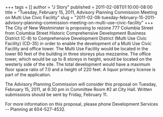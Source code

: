 +++
tags = []
author = "J Story"
published = 2011-02-08T01:10:00-08:00
title = "Tuesday, February 15, 2011, Advisory Planning Commission Meeting on Multi Use Civic Facility"
slug = "2011-02-08-tuesday-february-15-2011-advisory-planning-commission-meeting-on-multi-use-civic-facility"
+++
The City of New Westminster is proposing to rezone 777 Columbia Street
from Columbia Street Historic Comprehensive Development Business
District (C-8) to Comprehensive Development District (Multi Use Civic
Facility) (CD-35) in order to enable the development of a Multi Use
Civic Facility and office tower. The Multi Use Facility would be located
in the lower 60 feet of the building in three storeys plus mezzanine.
The office tower, which would be up to 8 storeys in height, would be
located on the westerly side of the site. The total development would
have a maximum floor space ratio of 7.0 and a height of 220 feet. A
liquor primary license is part of the application.  
  
The Advisory Planning Commission will consider this proposal on Tuesday,
February 15, 2011, at 6:30 pm in Committee Room \#2 at City Hall.
Written submissions should be sent by Friday, February 11.  
  
For more information on this proposal, please phone Development Services
-- Planning at 604-527-4532.
